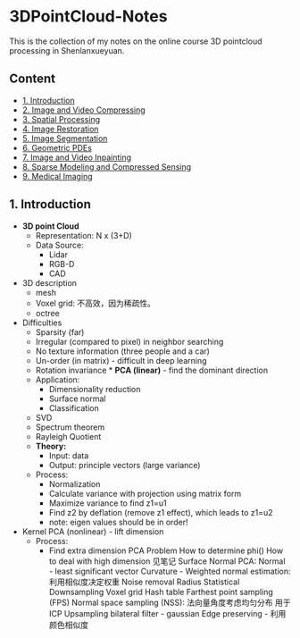 # 3DPointCloud-Notes
This is the collection of my notes on the online course 3D pointcloud processing in Shenlanxueyuan.

## Content
* [1. Introduction](#1-introduction)
* [2. Image and Video Compressing](#2-image-and-video-compressing)
* [3. Spatial Processing](#3-spatial-processing)
* [4. Image Restoration](#4-image-restoration)
* [5. Image Segmentation](#5-image-segmentation)
* [6. Geometric PDEs](#6-geometric-pDEs)
* [7. Image and Video Inpainting](#7-image-and-video-inpainting)
* [8. Sparse Modeling and Compressed Sensing](#8-sparse-modeling-and-compressed-sensing)
* [9. Medical Imaging](#9-medical-imaging)


## 1. Introduction
   * **3D point Cloud**
        * Representation: N x (3+D) 
        * Data Source:
            * Lidar
            * RGB-D
            * CAD
   * 3D description
        * mesh
        * Voxel grid: 不高效，因为稀疏性。
        * octree
   * Difficulties
        * Sparsity (far)
        * Irregular (compared to pixel) in neighbor searching 
        * No texture information  (three people and a car)
        * Un-order (in matrix) - difficult in deep learning
        * Rotation invariance
    * **PCA (linear)** - find the dominant direction
       * Application:
            * Dimensionality reduction
            * Surface normal
            * Classification 
       * SVD
       * Spectrum theorem
       * Rayleigh Quotient 
       * **Theory:**
           * Input: data
           * Output: principle vectors (large variance)
       * Process:
           * Normalization
           * Calculate variance with projection using matrix form
           * Maximize variance to find z1=u1
           * Find z2 by deflation (remove z1 effect), which leads to z1=u2
           * note:  eigen values should be in order!
   * Kernel PCA (nonlinear) - lift dimension 
       * Process:
           * Find extra dimension
PCA
Problem
How to determine phi()
How to deal with high dimension
见笔记
Surface Normal
PCA:
Normal - least significant vector
Curvature - 
Weighted normal estimation: 利用相似度决定权重
Noise removal
Radius
Statistical 
Downsampling
Voxel grid
Hash table
Farthest point sampling (FPS)
Normal space sampling (NSS): 
法向量角度考虑均匀分布
用于ICP
Upsampling 
bilateral filter - gaussian
Edge preserving - 利用颜色相似度
